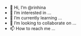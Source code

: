 - 👋 Hi, I’m @rinhina
- 👀 I’m interested in ...
- 🌱 I’m currently learning ...
- 💞️ I’m looking to collaborate on ...
- 📫 How to reach me ...

<!---
rinhina/rinhina is a ✨ special ✨ repository because its `README.md` (this file) appears on your GitHub profile.
You can click the Preview link to take a look at your changes.
--->
